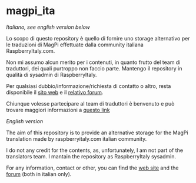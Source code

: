 # magpi_ita

*Italiano, see english version below*

Lo scopo di questo repository è quello di fornire uno storage alternativo per le traduzioni di MagPi effettuate dalla community italiana RaspberryItaly.com.

Non mi assumo alcun merito per i contenuti, in quanto frutto del team di traduttori, dei quali purtroppo non faccio parte. Mantengo il repository in qualità di sysadmin di RaspberryItaly.

Per qualsiasi dubbio/informazione/richiesta di contatto o altro, resta disponibile il [sito web](https://www.raspberryitaly.com) e il [relativo forum](https://forum.raspberryitaly.com).

Chiunque volesse partecipare al team di traduttori è benvenuto e può trovare maggiori informazioni a [questo link]( https://forum.raspberryitaly.com/announcements.php?aid=3)


*English version*

The aim of this repository is to provide an alternative storage for the MagPi translation made by raspberryitaly.com italian community.

I do not any credit for the contents, as, unfortunately, I am not part of the translators team. I mantain the repository as RaspberryItaly sysadmin.

For any information, contact or other, you can find the [web site](https://www.raspberryitaly.com) and the [forum](https://forum.raspberryitaly.com) (both in italian only).
